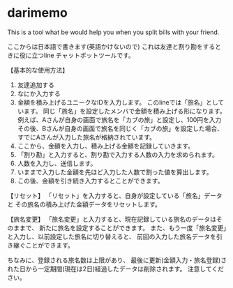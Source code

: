 # darimemo
This is a tool what be would help you when you split bills with your friend. 

ここからは日本語で書きます(英語かけないので)
これは友達と割り勘をするときに役に立つline チャットボットツールです。

【基本的な使用方法】
1. 友達追加する
2. なにか入力する
3. 金額を積み上げるユニークなIDを入力します。
   このlineでは「旅名」としています。
   同じ「旅名」を設定したメンバで金額を積み上げる形になります。
   例えば、Aさんが自身の画面で旅名を「カブの旅」と設定し、100円を入力
   その後、Bさんが自身の画面で旅名を同じく「カブの旅」を設定した場合、
   すでにAさんが入力した旅名が格納されています。
4. ここから、金額を入力し、積み上げる金額を記録していきます。
5. 「割り勘」と入力すると、割り勘で入力する人数の入力を求められます。
6. 人数を入力し、送信します。
7. いままで入力した金額を先ほど入力した人数で割った値を算出します。
8. この後、金額を引き続き入力するとことができます。

【リセット】
「リセット」を入力すると、自身が設定している「旅名」データと
その旅名の積み上げた金額データをリセットします。

【旅名変更】
「旅名変更」と入力すると、現在記録している旅名のデータはそのままで、
新たに旅名を設定することができます。
また、もう一度「旅名変更」と入力し、以前設定した旅名に切り替えると、
前回の入力した旅名データを引き継ぐことができます。

ちなみに、登録される旅名数は上限があり、
最後に更新(金額入力・旅名登録)された日から一定期間(現在は2日)経過したデータは削除されます。
注意してください。
